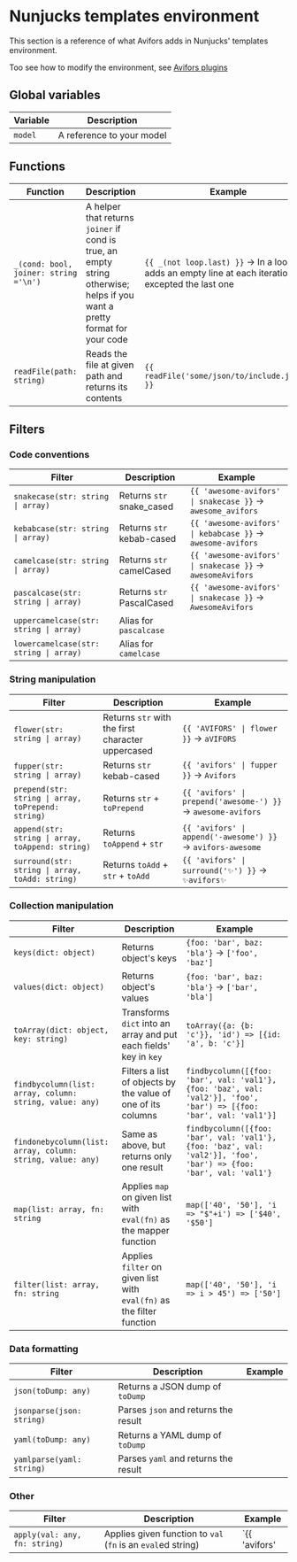 # Nunjucks templates environment

This section is a reference of what Avifors adds in Nunjucks' templates environment.

Too see how to modify the environment, see [Avifors plugins](https://github.com/antarestupin/Avifors/tree/master/doc/plugins.md#change-environment-of-templates)

## Global variables

Variable | Description
-------- | -----------
`model`  | A reference to your model

## Functions

Function | Description | Example
-------- | ----------- | -------
`_(cond: bool, joiner: string ='\n')` | A helper that returns `joiner` if cond is true, an empty string otherwise; helps if you want a pretty format for your code | `{{ _(not loop.last) }}` → In a loop, adds an empty line at each iteration excepted the last one
`readFile(path: string)` | Reads the file at given path and returns its contents | `{{ readFile('some/json/to/include.json') }}`

## Filters

### Code conventions

Filter | Description | Example
------ | ----------- | -------
`snakecase(str: string \| array)` | Returns `str` snake_cased | `{{ 'awesome-avifors' \| snakecase }}` → `awesome_avifors`
`kebabcase(str: string \| array)` | Returns `str` kebab-cased | `{{ 'awesome-avifors' \| kebabcase }}` → `awesome-avifors`
`camelcase(str: string \| array)` | Returns `str` camelCased | `{{ 'awesome-avifors' \| snakecase }}` → `awesomeAvifors`
`pascalcase(str: string \| array)` | Returns `str` PascalCased | `{{ 'awesome-avifors' \| snakecase }}` → `AwesomeAvifors`
`uppercamelcase(str: string \| array)` | Alias for `pascalcase` |
`lowercamelcase(str: string \| array)` | Alias for `camelcase` |

### String manipulation

Filter | Description | Example
------ | ----------- | -------
`flower(str: string \| array)` | Returns `str` with the first character uppercased | `{{ 'AVIFORS' \| flower }}` → `aVIFORS`
`fupper(str: string \| array)` | Returns `str` kebab-cased | `{{ 'avifors' \| fupper }}` → `Avifors`
`prepend(str: string \| array, toPrepend: string)` | Returns `str` + `toPrepend` | `{{ 'avifors' \| prepend('awesome-') }}` → `awesome-avifors`
`append(str: string \| array, toAppend: string)` | Returns `toAppend` + `str` | `{{ 'avifors' \| append('-awesome') }}` → `avifors-awesome`
`surround(str: string \| array, toAdd: string)` | Returns `toAdd` + `str` + `toAdd`  | `{{ 'avifors' \| surround('✨') }}` → `✨avifors✨`

### Collection manipulation

Filter | Description | Example
------ | ----------- | -------
`keys(dict: object)` | Returns object's keys | `{foo: 'bar', baz: 'bla'}` → `['foo', 'baz']`
`values(dict: object)` | Returns object's values | `{foo: 'bar', baz: 'bla'}` → `['bar', 'bla']`
`toArray(dict: object, key: string)` | Transforms `dict` into an array and put each fields' key in `key` | `toArray({a: {b: 'c'}}, 'id') => [{id: 'a', b: 'c'}]`
`findbycolumn(list: array, column: string, value: any)` | Filters a list of objects by the value of one of its columns | `findbycolumn([{foo: 'bar', val: 'val1'}, {foo: 'baz', val: 'val2'}], 'foo', 'bar') => [{foo: 'bar', val: 'val1'}]`
`findonebycolumn(list: array, column: string, value: any)` | Same as above, but returns only one result | `findbycolumn([{foo: 'bar', val: 'val1'}, {foo: 'baz', val: 'val2'}], 'foo', 'bar') => {foo: 'bar', val: 'val1'}`
`map(list: array, fn: string` | Applies `map` on given list with `eval(fn)` as the mapper function | `map(['40', '50'], 'i => "$"+i') => ['$40', '$50']`
`filter(list: array, fn: string` | Applies `filter` on given list with `eval(fn)` as the filter function | `map(['40', '50'], 'i => i > 45') => ['50']`

### Data formatting

Filter | Description | Example
------ | ----------- | -------
`json(toDump: any)` | Returns a JSON dump of `toDump` |
`jsonparse(json: string)` | Parses `json` and returns the result |
`yaml(toDump: any)` | Returns a YAML dump of `toDump` |
`yamlparse(yaml: string)` | Parses `yaml` and returns the result |

### Other

Filter | Description | Example
------ | ----------- | -------
`apply(val: any, fn: string)` | Applies given function to `val` (`fn` is an `eval`ed string) | `{{ 'avifors' | apply("i => i.repeat(3)") }}` → `aviforsaviforsavifors`
